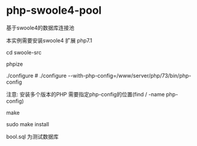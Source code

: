 # php-swoole4-pool
基于swoole4的数据库连接池

本实例需要安装swoole4 扩展 php7.1

cd swoole-src

phpize

./configure  # ./configure --with-php-config=/www/server/php/73/bin/php-config

注意: 安装多个版本的PHP 需要指定php-config的位置(find / -name php-config)

make 

sudo make install

bool.sql 为测试数据库
